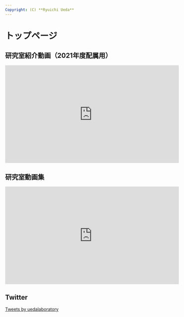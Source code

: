 ```yaml
---
Copyright: (C) **Ryuichi Ueda**
---
```



# トップページ

## 研究室紹介動画（2021年度配属用）

<iframe width="560" height="315" src="https://www.youtube.com/embed/rZe2GFru3Rk" title="YouTube video player" frameborder="0" allow="accelerometer; autoplay; clipboard-write; encrypted-media; gyroscope; picture-in-picture" allowfullscreen></iframe>


## 研究室動画集

<iframe width="560" height="315" src="https://www.youtube.com/embed/videoseries?list=PLbUh9y6MXvjd7ynLRpGEifbhdlS9QrMHO" frameborder="0" allow="accelerometer; autoplay; encrypted-media; gyroscope; picture-in-picture" allowfullscreen></iframe>

## Twitter

<a class="twitter-timeline" href="https://twitter.com/uedalaboratory?ref_src=twsrc%5Etfw">Tweets by uedalaboratory</a> <script async src="https://platform.twitter.com/widgets.js" charset="utf-8"></script>
